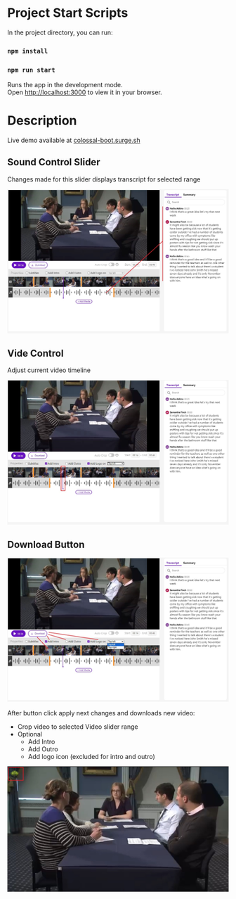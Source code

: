 # Project Start Scripts

In the project directory, you can run:

### `npm install`
### `npm run start`

Runs the app in the development mode.\
Open [http://localhost:3000](http://localhost:3000) to view it in your browser.

# Description

Live demo available at [colossal-boot.surge.sh](https://colossal-boot.surge.sh/)

## Sound Control Slider

Changes made for this slider displays transcript for selected range

![sound-control](./src/resources/readme/sound-control.jpg)

## Vide Control

Adjust current video timeline

![video-control](./src/resources/readme/video-input-control.jpg)

## Download Button

![edit-control](./src/resources/readme/edit-control.jpg)

After button click apply next changes and downloads new video:
* Crop video to selected Video slider range
* Optional
  * Add Intro
  * Add Outro
  * Add logo icon (excluded for intro and outro)

![logo-icon](./src/resources/readme/logo-icon.jpg)
